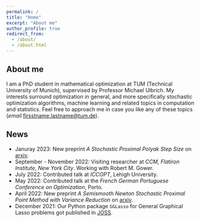 ```yaml
---
permalink: /
title: "Home"
excerpt: "About me"
author_profile: true
redirect_from: 
  - /about/
  - /about.html
---
```


About me
-------------
I am a PhD student in mathematical optimization at TUM (Technical University of Munich), supervised by Professor Michael Ulbrich. My interests surround optimization in general, and more specifically stochastic optimization algorithms, machine learning and related topics in computation and statistics. Feel free to approach me in case you like any of these topics (*email* firsstname.lastname@tum.de).

News
----------
* Januray 2023: New preprint *A Stochastic Proximal Polyak Step Size* on [arxiv](https://arxiv.org/abs/2301.04935).
* September - November 2022: Visiting researcher at *CCM, Flatiron Institute, New York City*. Working with Robert M. Gower.
* July 2022: Contributed talk at *ICCOPT*, Lehigh University.
* May 2022: Contributed talk at the *French German Portuguese Conference on Optimization*, Porto.
* April 2022: New preprint *A Semismooth Newton Stochastic Proximal Point Method with Variance Reduction* on [arxiv](https://arxiv.org/pdf/2204.00406.pdf). 
* December 2021: Our Python package `GGLasso` for General Graphical Lasso problems got published in [JOSS](https://joss.theoj.org/papers/10.21105/joss.03865).
